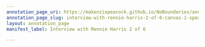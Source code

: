 ```yaml
---
annotation_page_uri: https://makenziepeacock.github.io/NoBoundaries/annotations/interview-with-rennie-harris-2-of-6-canvas-1-speaker-2.json
annotation_page_slug: interview-with-rennie-harris-2-of-6-canvas-1-speaker-2
layout: annotation_page
manifest_label: Interview with Rennie Harris 2 of 6

---
```

